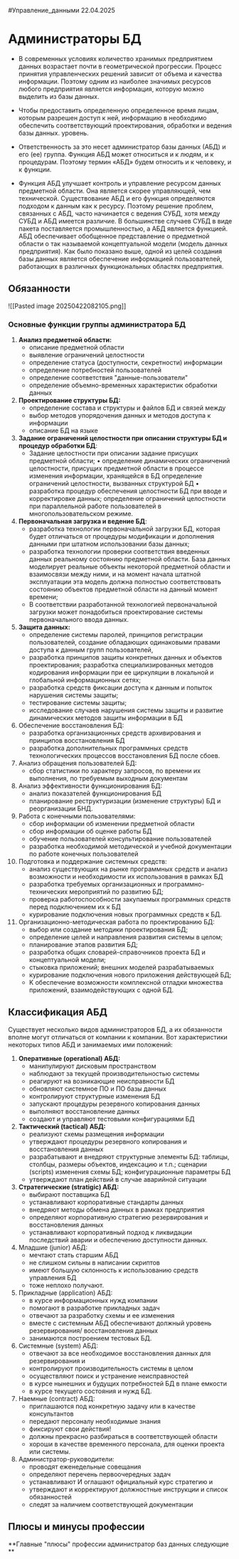 #Управление_данными 
22.04.2025
# Администраторы БД
- В современных условиях количество хранимых предприятием данных возрастает почти в геометрической прогрессии. Процесс принятия управленческих решений зависит от объема и качества информации. Поэтому одним из наиболее значимых ресурсов любого предприятия является информация, которую можно выделить из базы данных.
- Чтобы предоставить определенную определенное время лицам, которым разрешен доступ к ней, информацию в необходимо обеспечить соответствующий проектирования, обработки и ведения базы данных. уровень.
- Ответственность за это несет администратор базы данных (АБД) и его (ее) группа. Функция АБД может относиться и к людям, и к процедурам. Поэтому термин «АБД» будем относить и к человеку, и к функции.

- Функция АБД улучшает контроль и управление ресурсом данных предметной области. Она является скорее управляющей, чем технической. Существование АБД и его функция определяются подходом к данным как к ресурсу. Поэтому решение проблем, связанных с АБД, часто начинается с ведения СУБД, хотя между СУБД и АБД имеется различие. В большинстве случаев СУБД в виде пакета поставляется промышленностью, а АБД является функцией. АБД обеспечивает обобщенное представление о предметной области о так называемой концептуальной модели (модель данных предприятия). Как было показано выше, одной из целей создания базы данных является обеспечение информацией пользователей, работающих в различных функциональных областях предприятия.

## Обязанности
![[Pasted image 20250422082105.png]]

### Основные функции группы администратора БД
1. **Анализ предметной области:**
	- описание предметной области
	- выявление ограничений целостности
	- определение статуса (доступности, секретности) информации
	- определение потребностей пользователей 
	- определение соответствия "данные-пользователи"
	- определение объемно-временных характеристик обработки данных
2. **Проектирование структуры БД:**
	- определение состава и структуры и файлов БД и связей между
	- выбор методов упорядочения данных и методов доступа к информации
	- описание БД на языке
3. **Задание ограничений целостности при описании структуры БД и процедур обработки БД**:
	- Задание целостности при описании
задание
присущих предметной области;
• определение динамических ограничений целостности, присущих предметной области в процессе изменения
информации, хранящейся в БД определение ограничений целостности, вызванных
структурой БД
• разработка процедур обеспечения целостности БД при вводе и корректировке данных;
определение ограничений целостности при параллельной работе пользователей в многопользовательском режиме.
4. **Первоначальная загрузка и ведение БД**:
	- разработка технологии первоначальной загрузки БД, которая будет отличаться от процедуры модификации и дополнения данными при штатном использовании базы данных;
	- разработка технологии проверки соответствия введенных данных реальному состоянию предметной области. База данных моделирует реальные объекты некоторой предметной области и взаимосвязи между ними, и на момент начала штатной эксплуатации эта модель должна полностью соответствовать состоянию объектов предметной области на данный момент времени; 
	- B соответствии разработанной технологией первоначальной загрузки может понадобиться проектирование системы первоначального ввода данных.
5. **Защита данных:**
	- определение системы паролей, принципов регистрации пользователей, создание обладающих одинаковыми правами доступа к данным групп пользователей, 
	- разработка принципов защиты конкретных данных и объектов проектирования; разработка специализированных методов кодирования информации при ee циркуляции в локальной и глобальной информационных сетях;
	- разработка средств фиксации доступа к данным и попыток нарушения системы защиты;
	- тестирование системы защиты;
	- исследование случаев нарушения системы защиты и развитие динамических методов защиты информации в БД
6. Обеспечение восстановления БД:
	- разработка организационных средств архивирования и принципов восстановления БД
	- разработка дополнительных программных средств технологических процессов восстановления БД после сбоев.
7. Анализ обращения пользователей БД:
	- сбор статистики по характеру запросов, по времени их выполнения, по требуемым выходным документам 
8. Анализ эффективности функционирования БД:
	- анализ показателей функционирования БД
	- планирование реструктуризации (изменение структуры) БД и реорганизации БНД.
9. Работа с конечными пользователями:
	- сбор информации об изменении предметной области
	- сбор информации об оценке работы БД
	- обучение пользователей консультирование пользователей
	- разработка необходимой методической и учебной документации по работе конечных пользователей
10. Подготовка и поддержание системных средств:
	- анализ существующих на рынке программных средств и анализ возможности и необходимости их использования в рамках БД 
	- разработка требуемых организационных и программно-технических мероприятий по развитию БД;
	- проверка работоспособности закупаемых программных средств перед подключением их к БД
	- курирование подключения новых программных средств к БД.
11. Организационно-методическая работа по проектированию БД:
	- выбор или создание методики проектирования БД;
	- определение целей и направления развития системы в целом;
	- планирование этапов развития БД;
	- разработка общих словарей-справочников проекта БД и концептуальной модели;
	- стыковка приложений; внешних моделей разрабатываемых
	- курирование подключения нового приложения действующей БД; 
	- K обеспечение возможности комплексной отладки множества приложений, взаимодействующих с одной БД.

## Классификация АБД
Существует несколько видов администраторов БД, а их обязанности вполне могут отличаться от компании к компании. Вот характеристики некоторых типов АБД и занимаемых ими положений:

1. **Оперативные (operational) АБД:**
	- манипулируют дисковым пространством
	- наблюдают за текущей производительностью системы
	- реагируют на возникающие неисправности БД
	- обновляют системное ПО и ПО базы данных
	- контролируют структурные изменения БД
	- запускают процедуры резервного копирования данных
	- выполняют восстановление данных
	- создают и управляют тестовыми конфигурациями БД
2. **Тактический (tactical) АБД:**
	- реализуют схемы размещения информации
	- утверждают процедуры резервного копирования и восстановления данных
	- разрабатывают и внедряют структурные элементы БД: таблицы, столбцы, размеры объектов, индексацию и т.п.; сценарии (scripts) изменения схемы БД; конфигурационные параметры БД
	- утверждают план действий в случае аварийной ситуации
3. **Стратегические (stratigic) АБД:**
	- выбирают поставщика БД
	- устанавливают корпоративные стандарты данных
	- внедряют методы обмена данных в рамках предприятия
	- определяют корпоративную стратегию резервирования и восстановления данных
	- устанавливают корпоративный подход к ликвидации последствий аварии и обеспечению доступности данных.
4. Младшие (junior) АБД:
	- мечтают стать старшим АБД
	- не слишком сильны в написании скриптов
	- имеют большую склонность к использованию средств управления БД
	- тоже неплохо получают.
5. Прикладные (application) АБД:
	- в курсе информационных нужд компании
	- помогают в разработке прикладных задач
	- отвечают за разработку схемы и ее изменения
	- вместе с системным АБД обеспечивают должный уровень резервирования/ восстановления данных
	- занимаются построением тестовых БД.
6. Системные (system) АБД:
	- отвечают за все необходимое восстановления данных для резервирования и
	- контролируют производительность системы в целом
	- осуществляют поиск и устранение неисправностей
	- в курсе нынешних и будущих потребностей БД в плане емкости
	- в курсе текущего состояния и нужд БД.
7. Наемные (contract) АБД:
	- приглашаются под конкретную задачу или в качестве консультантов
	- передают персоналу необходимые знания
	- фиксируют свои действия!
	- должны прекрасно разбираться в соответствующей области
	- хороши в качестве временного персонала, для оценки проекта или системы.
8. Администратор-руководители:
	- проводят еженедельные совещания
	- определяют перечень первоочередных задач
	- устанавливают И оглашают официальный курс стратегию и
	- утверждают и корректируют должностные инструкции и список обязанностей
	- следят за наличием соответствующей документации

## Плюсы и минусы профессии
**Главные "плюсы" профессии администратор баз данных следующие **